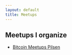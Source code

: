 ```yaml
---
layout: default
title: Meetups
---
```


## Meetups I organize

- [Bitcoin Meetups Pilsen](bitcoin-plzen)


